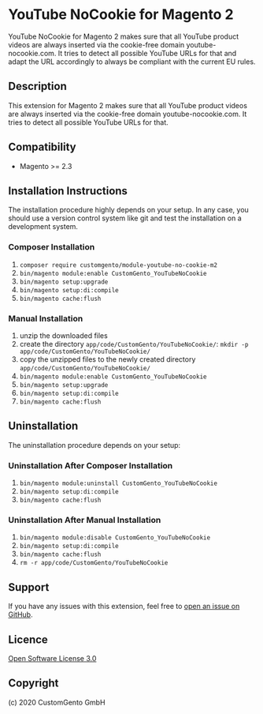 # YouTube NoCookie for Magento 2
YouTube NoCookie for Magento 2 makes sure that all YouTube product videos are always inserted via the cookie-free domain youtube-nocookie.com. It tries to detect all possible YouTube URLs for that and adapt the URL accordingly to always be compliant with the current EU rules.

## Description
This extension for Magento 2 makes sure that all YouTube product videos are always inserted via the cookie-free domain youtube-nocookie.com. It tries to detect all possible YouTube URLs for that.

## Compatibility
* Magento >= 2.3

## Installation Instructions
The installation procedure highly depends on your setup. In any case, you should use a version control system like git and test the installation on a development system.

### Composer Installation
1. `composer require customgento/module-youtube-no-cookie-m2`
2. `bin/magento module:enable CustomGento_YouTubeNoCookie`
3. `bin/magento setup:upgrade`
4. `bin/magento setup:di:compile`
5. `bin/magento cache:flush`

### Manual Installation
1. unzip the downloaded files
2. create the directory `app/code/CustomGento/YouTubeNoCookie/`: `mkdir -p app/code/CustomGento/YouTubeNoCookie/`
3. copy the unzipped files to the newly created directory `app/code/CustomGento/YouTubeNoCookie/`
4. `bin/magento module:enable CustomGento_YouTubeNoCookie`
5. `bin/magento setup:upgrade`
6. `bin/magento setup:di:compile`
7. `bin/magento cache:flush`

## Uninstallation
The uninstallation procedure depends on your setup:

### Uninstallation After Composer Installation
1. `bin/magento module:uninstall CustomGento_YouTubeNoCookie`
2. `bin/magento setup:di:compile`
3. `bin/magento cache:flush`

### Uninstallation After Manual Installation
1. `bin/magento module:disable CustomGento_YouTubeNoCookie`
2. `bin/magento setup:di:compile`
3. `bin/magento cache:flush`
4. `rm -r app/code/CustomGento/YouTubeNoCookie`

## Support
If you have any issues with this extension, feel free to [open an issue on GitHub](https://github.com/customgento/module-youtube-no-cookie-m2/issues).

## Licence
[Open Software License 3.0](https://opensource.org/licenses/OSL-3.0)

## Copyright
(c) 2020 CustomGento GmbH
